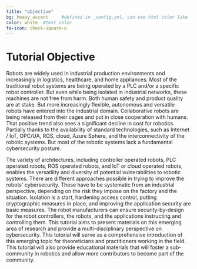 ```yaml
---
title: "objective"
bg: heavy_accent     #defined in _config.yml, can use html color like '#010101'
color: white  #text color
fa-icon: check-square-o
---
```




# Tutorial Objective

Robots are widely used in industrial production environments and increasingly in logistics, healthcare, and home appliances. Most of the traditional robot systems are being operated by a PLC and/or a specific robot controller. But even while being isolated in industrial networks, these machines are not free from harm. Both human safety and product quality are at stake. But more increasingly flexible, autonomous and versatile robots have entered into the industrial domain. Collaborative robots are being released from their cages and put in close cooperation with humans. That positive trend also sees a significant decline in cost for robotics. Partially thanks to the availability of standard technologies, such as Internet / IoT, OPC/UA, ROS, cloud, Azure Sphere, and the interconnectivity of the robotic systems. But most of the robotic systems lack a fundamental cybersecurity posture.


The variety of architectures, including controller operated robots, PLC operated robots, ROS operated robots, and IoT or cloud operated robots, enables the versatility and diversity of potential vulnerabilities to robotic systems. There are different approaches possible in trying to improve the robots' cybersecurity. These have to be systematic from an industrial perspective, depending on the risk they impose on the factory and the situation. Isolation is a start, hardening access control, putting cryptographic measures in place, and improving the application security are basic measures. The robot manufacturers can ensure security-by-design for the robot controllers, the robots, and the applications instructing and controlling them. This tutorial aims to present materials on this emerging area of research and provide a multi-disciplinary perspective on cybersecurity. This tutorial will serve as a comprehensive introduction of this emerging topic for theoreticians and practitioners working in the field. This tutorial will also provide educational materials that will foster a sub-community in robotics and allow more contributors to become part of the community.